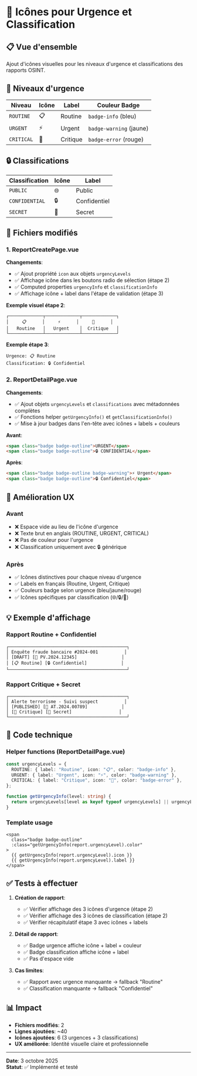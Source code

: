 # 🎨 Icônes pour Urgence et Classification

## 📋 Vue d'ensemble

Ajout d'icônes visuelles pour les niveaux d'urgence et classifications des rapports OSINT.

## 🚨 Niveaux d'urgence

| Niveau | Icône | Label | Couleur Badge |
|--------|-------|-------|---------------|
| `ROUTINE` | 📋 | Routine | `badge-info` (bleu) |
| `URGENT` | ⚡ | Urgent | `badge-warning` (jaune) |
| `CRITICAL` | 🚨 | Critique | `badge-error` (rouge) |

## 🔒 Classifications

| Classification | Icône | Label |
|----------------|-------|-------|
| `PUBLIC` | 🌐 | Public |
| `CONFIDENTIAL` | 🔒 | Confidentiel |
| `SECRET` | 🔐 | Secret |

## 📝 Fichiers modifiés

### 1. **ReportCreatePage.vue**

**Changements**:
- ✅ Ajout propriété `icon` aux objets `urgencyLevels`
- ✅ Affichage icône dans les boutons radio de sélection (étape 2)
- ✅ Computed properties `urgencyInfo` et `classificationInfo`
- ✅ Affichage icône + label dans l'étape de validation (étape 3)

**Exemple visuel étape 2**:
```
┌─────────────┬─────────────┬─────────────┐
│     📋      │     ⚡      │     🚨      │
│   Routine   │   Urgent    │  Critique   │
└─────────────┴─────────────┴─────────────┘
```

**Exemple étape 3**:
```
Urgence: 📋 Routine
Classification: 🔒 Confidentiel
```

### 2. **ReportDetailPage.vue**

**Changements**:
- ✅ Ajout objets `urgencyLevels` et `classifications` avec métadonnées complètes
- ✅ Fonctions helper `getUrgencyInfo()` et `getClassificationInfo()`
- ✅ Mise à jour badges dans l'en-tête avec icônes + labels + couleurs

**Avant**:
```html
<span class="badge badge-outline">URGENT</span>
<span class="badge badge-outline">🔒 CONFIDENTIAL</span>
```

**Après**:
```html
<span class="badge badge-outline badge-warning">⚡ Urgent</span>
<span class="badge badge-outline">🔒 Confidentiel</span>
```

## 🎯 Amélioration UX

### **Avant**
- ❌ Espace vide au lieu de l'icône d'urgence
- ❌ Texte brut en anglais (ROUTINE, URGENT, CRITICAL)
- ❌ Pas de couleur pour l'urgence
- ❌ Classification uniquement avec 🔒 générique

### **Après**
- ✅ Icônes distinctives pour chaque niveau d'urgence
- ✅ Labels en français (Routine, Urgent, Critique)
- ✅ Couleurs badge selon urgence (bleu/jaune/rouge)
- ✅ Icônes spécifiques par classification (🌐/🔒/🔐)

## 💡 Exemple d'affichage

### **Rapport Routine + Confidentiel**
```
┌─────────────────────────────────────────────┐
│ Enquête fraude bancaire #2024-001          │
│ [DRAFT] [📁 PV.2024.12345]                 │
│ [📋 Routine] [🔒 Confidentiel]             │
└─────────────────────────────────────────────┘
```

### **Rapport Critique + Secret**
```
┌─────────────────────────────────────────────┐
│ Alerte terrorisme - Suivi suspect          │
│ [PUBLISHED] [📁 AT.2024.00789]             │
│ [🚨 Critique] [🔐 Secret]                  │
└─────────────────────────────────────────────┘
```

## 🔧 Code technique

### **Helper functions (ReportDetailPage.vue)**

```typescript
const urgencyLevels = {
  ROUTINE: { label: "Routine", icon: "📋", color: "badge-info" },
  URGENT: { label: "Urgent", icon: "⚡", color: "badge-warning" },
  CRITICAL: { label: "Critique", icon: "🚨", color: "badge-error" },
};

function getUrgencyInfo(level: string) {
  return urgencyLevels[level as keyof typeof urgencyLevels] || urgencyLevels.ROUTINE;
}
```

### **Template usage**

```vue
<span 
  class="badge badge-outline" 
  :class="getUrgencyInfo(report.urgencyLevel).color"
>
  {{ getUrgencyInfo(report.urgencyLevel).icon }} 
  {{ getUrgencyInfo(report.urgencyLevel).label }}
</span>
```

## ✅ Tests à effectuer

1. **Création de rapport**:
   - ✅ Vérifier affichage des 3 icônes d'urgence (étape 2)
   - ✅ Vérifier affichage des 3 icônes de classification (étape 2)
   - ✅ Vérifier récapitulatif étape 3 avec icônes + labels

2. **Détail de rapport**:
   - ✅ Badge urgence affiche icône + label + couleur
   - ✅ Badge classification affiche icône + label
   - ✅ Pas d'espace vide

3. **Cas limites**:
   - ✅ Rapport avec urgence manquante → fallback "Routine"
   - ✅ Classification manquante → fallback "Confidentiel"

## 📊 Impact

- **Fichiers modifiés**: 2
- **Lignes ajoutées**: ~40
- **Icônes ajoutées**: 6 (3 urgences + 3 classifications)
- **UX améliorée**: Identité visuelle claire et professionnelle

---

**Date**: 3 octobre 2025  
**Statut**: ✅ Implémenté et testé
